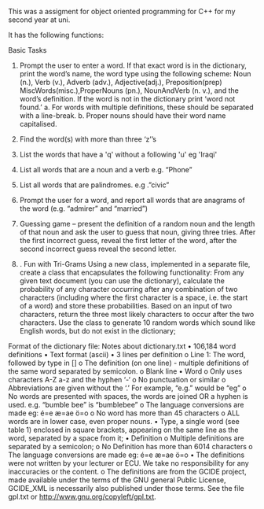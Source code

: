 This was a assigment for object oriented programming for C++ for my second year at uni.

It has the following functions:


Basic Tasks
1. Prompt the user to enter a word. If that exact word is in the dictionary, print the word’s name, the word type using the following scheme: Noun (n.), Verb (v.), Adverb (adv.), Adjective(adj.), Preposition(prep) MiscWords(misc.),ProperNouns (pn.), NounAndVerb (n. v.), and the word’s definition. If the word is not in the dictionary print ‘word not found.’
a. For words with multiple definitions, these should be separated with a line-break.
b. Proper nouns should have their word name capitalised.

2. Find the word(s) with more than three ‘z’’s 

3. List the words that have a 'q' without a following 'u' eg 'Iraqi'

4. List all words that are a noun and a verb e.g. “Phone” 

5. List all words that are palindromes. e.g .”civic”

6. Prompt the user for a word, and report all words that are anagrams of the word (e.g. “admirer” and “married”) 

7. Guessing game – present the definition of a random noun and the length of that noun and ask the user to guess that noun, giving three tries. After the first incorrect guess, reveal the first letter of the word, after the second incorrect guess reveal the second letter.

8. . Fun with Tri-Grams
Using a new class, implemented in a separate file, create a class that encapsulates 
the following functionality: From any given text document (you can use the 
dictionary), calculate the probability of any character occurring after any 
combination of two characters (including where the first character is a space, i.e. the 
start of a word) and store these probabilities. Based on an input of two characters, 
return the three most likely characters to occur after the two characters. Use the 
class to generate 10 random words which sound like English words, but do not exist 
in the dictionary;





Format of the dictionary file:
Notes about dictionary.txt 
• 106,184 word definitions 
• Text format (ascii) 
• 3 lines per definition 
  o Line 1: The word, followed by type in []
  o The definition (on one line) - multiple definitions of the same word separated by semicolon.
  o Blank line
• Word 
  o Only uses characters A-Z a-z and the hyphen ‘-‘ 
  o No punctuation or similar 
  o Abbreviations are given without the ‘.’ For example, “e.g.” would be “eg” 
  o No words are presented with spaces, the words are joined OR a hyphen is used. e.g. “bumble bee” is “bumblebee” 
  o The language conversions are made eg: é=e æ=ae ö=o 
  o No word has more than 45 characters 
  o ALL words are in lower case, even proper nouns. 
• Type, a single word (see table 1) enclosed in square brackets, appearing on the same line as the word, separated by a space from it; 
• Definition 
  o Multiple definitions are separated by a semicolon; 
  o No Definition has more than 6014 characters 
  o The language conversions are made eg: é=e æ=ae ö=o 
• The definitions were not written by your lecturer or ECU. We take no responsibility for any inaccuracies or the content. 
  o The definitions are from the GCIDE project, made available under the terms of the GNU general Public License, GCIDE_XML is necessarily also published under those terms. See the file gpl.txt or <http://www.gnu.org/copyleft/gpl.txt>.
